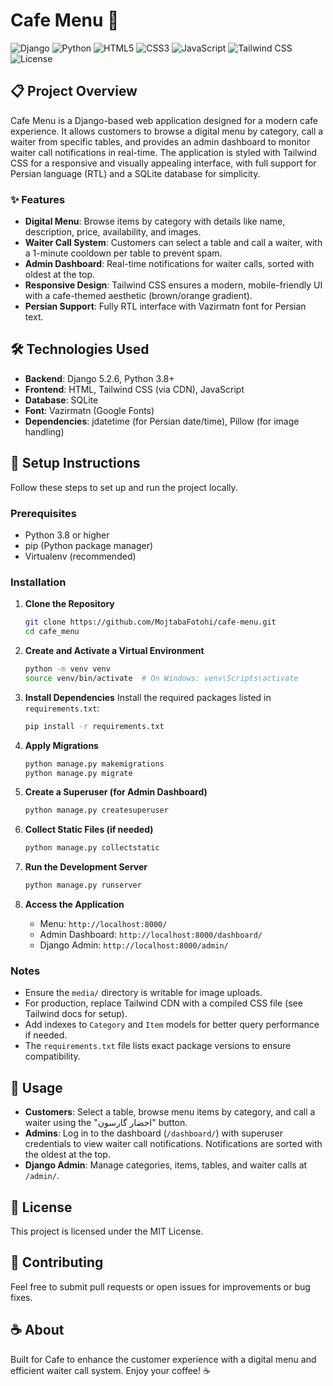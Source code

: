 # Cafe Menu 🍵

![Django](https://img.shields.io/badge/Django-5.2.6-brightgreen)
![Python](https://img.shields.io/badge/Python-3.8+-blue)
![HTML5](https://img.shields.io/badge/HTML5-E34F26?logo=html5&logoColor=white)
![CSS3](https://img.shields.io/badge/CSS3-1572B6?logo=css3&logoColor=white)
![JavaScript](https://img.shields.io/badge/JavaScript-F7DF1E?logo=javascript&logoColor=black)
![Tailwind CSS](https://img.shields.io/badge/TailwindCSS-3.3.0-blue)
![License](https://img.shields.io/badge/License-MIT-yellow)

## 📋 Project Overview

Cafe Menu is a Django-based web application designed for a modern cafe experience. It allows customers to browse a digital menu by category, call a waiter from specific tables, and provides an admin dashboard to monitor waiter call notifications in real-time. The application is styled with Tailwind CSS for a responsive and visually appealing interface, with full support for Persian language (RTL) and a SQLite database for simplicity.

### ✨ Features
- **Digital Menu**: Browse items by category with details like name, description, price, availability, and images.
- **Waiter Call System**: Customers can select a table and call a waiter, with a 1-minute cooldown per table to prevent spam.
- **Admin Dashboard**: Real-time notifications for waiter calls, sorted with oldest at the top.
- **Responsive Design**: Tailwind CSS ensures a modern, mobile-friendly UI with a cafe-themed aesthetic (brown/orange gradient).
- **Persian Support**: Fully RTL interface with Vazirmatn font for Persian text.

## 🛠️ Technologies Used
- **Backend**: Django 5.2.6, Python 3.8+
- **Frontend**: HTML, Tailwind CSS (via CDN), JavaScript
- **Database**: SQLite
- **Font**: Vazirmatn (Google Fonts)
- **Dependencies**: jdatetime (for Persian date/time), Pillow (for image handling)



## 🚀 Setup Instructions

Follow these steps to set up and run the project locally.

### Prerequisites
- Python 3.8 or higher
- pip (Python package manager)
- Virtualenv (recommended)

### Installation

1. **Clone the Repository**
   ```bash
   git clone https://github.com/MojtabaFotohi/cafe-menu.git
   cd cafe_menu
   ```

2. **Create and Activate a Virtual Environment**
   ```bash
   python -m venv venv
   source venv/bin/activate  # On Windows: venv\Scripts\activate
   ```

3. **Install Dependencies**
   Install the required packages listed in `requirements.txt`:
   ```bash
   pip install -r requirements.txt
   ```

4. **Apply Migrations**
   ```bash
   python manage.py makemigrations
   python manage.py migrate
   ```

5. **Create a Superuser (for Admin Dashboard)**
   ```bash
   python manage.py createsuperuser
   ```

6. **Collect Static Files (if needed)**
   ```bash
   python manage.py collectstatic
   ```

7. **Run the Development Server**
   ```bash
   python manage.py runserver
   ```

8. **Access the Application**
   - Menu: `http://localhost:8000/`
   - Admin Dashboard: `http://localhost:8000/dashboard/`
   - Django Admin: `http://localhost:8000/admin/`

### Notes
- Ensure the `media/` directory is writable for image uploads.
- For production, replace Tailwind CDN with a compiled CSS file (see Tailwind docs for setup).
- Add indexes to `Category` and `Item` models for better query performance if needed.
- The `requirements.txt` file lists exact package versions to ensure compatibility.

## 🎨 Usage
- **Customers**: Select a table, browse menu items by category, and call a waiter using the "احضار گارسون" button.
- **Admins**: Log in to the dashboard (`/dashboard/`) with superuser credentials to view waiter call notifications. Notifications are sorted with the oldest at the top.
- **Django Admin**: Manage categories, items, tables, and waiter calls at `/admin/`.


## 📝 License
This project is licensed under the MIT License.

## 🤝 Contributing
Feel free to submit pull requests or open issues for improvements or bug fixes.

## ☕ About
Built for Cafe to enhance the customer experience with a digital menu and efficient waiter call system. Enjoy your coffee! ☕
